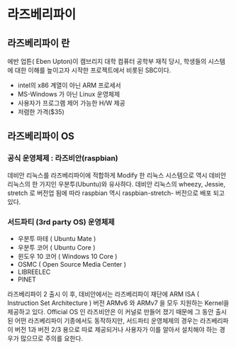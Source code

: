 # 라즈베리파이

## 라즈베리파이 란

에반 업튼( Eben Upton)이 캠브리지 대학 컴퓨터 공학부 재직 당시, 학생들의 시스템에 대한 이해를 높이고자 시작한 프로젝트에서 비롯된 SBC이다.

* intel의 x86 계열이 아닌 ARM 프로세서
* MS-Windows 가 아닌 Linux 운영체제
* 사용자가 프로그램 제어 가능한 H/W 제공
* 저렴한 가격($35)

## 라즈베리파이 OS

### 공식 운영체제 : 라즈비안(raspbian)

데비안 리눅스를 라즈베리파이에 적합하게 Modify 한 리눅스 시스템으로 역시 데비안 리눅스의 한 가지인 우분투(Ubuntu)와 유사하다. 데비안 리눅스의 wheezy, Jessie, stretch 로 버전업 됨에 따라 raspbian 역시 raspbian-stretch- 버전으로 배포 되고 있다.

### 서드파티 (3rd party OS) 운영체제

* 우분투 마테 ( Ubuntu Mate )
* 우분투 코어 ( Ubuntu Core )
* 윈도우 10 코어 ( Windows 10 Core )
* OSMC ( Open Source Media Center )
* LIBREELEC
* PINET

라즈베리파이 2 출시 이 후,  데비안에서는 라즈베리파이 재단에 ARM ISA ( Instruction Set Architecture ) 버전 ARMv6 와 ARMv7 을 모두 지원하는 Kernel을 제공하고 있다. Official OS 인 라즈비안은 이 커널로 만들어 졌기 때문에 그 동안 출시된 어떤 라즈베리파이 기종에서도 동작하지만, 서드파티 운영체제의 경우는 라즈베리파이 버전 1과 버전 2/3 용으로 따로 제공되거나 사용자가 이를 알아서 설치해야 하는 경우가 많으므로 주의를 요한다.


